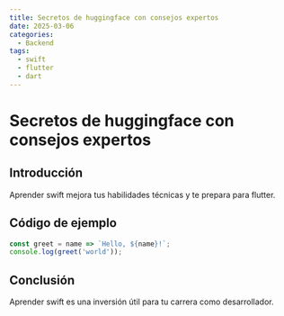 ```yaml
---
title: Secretos de huggingface con consejos expertos
date: 2025-03-06
categories:
  - Backend
tags:
  - swift
  - flutter
  - dart
---
```


# Secretos de huggingface con consejos expertos

## Introducción

Aprender swift mejora tus habilidades técnicas y te prepara para flutter.

## Código de ejemplo

```javascript
const greet = name => `Hello, ${name}!`;
console.log(greet('world'));
```

## Conclusión

Aprender swift es una inversión útil para tu carrera como desarrollador.